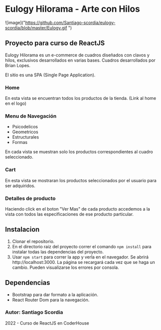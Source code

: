 # Eulogy Hilorama - Arte con Hilos

 ![image]("https://github.com/Santiago-scordia/eulogy-scordia/blob/master/Eulogy.gif ")


## Proyecto para curso de ReactJS

Eulogy Hilorama es un e-commerce de cuadros diseñados con clavos y hilos, exclusivos desarrollados en varias bases. Cuadros desarrollados por Brian Lopes.  

El sitio es una SPA (Single Page Application).

### Home

En esta vista se encuentran todos los productos de la tienda. (Link al home en el logo)

### Menu de Navegación 

* Psicodelicos 
* Geometricos
* Estructurales
* Formas

En cada vista se muestran solo los productos correspondientes al cuadro seleccionado. 

### Cart

En esta vista se mostraran los productos seleccionados por el usuario para ser adquiridos. 

### Detalles de producto

Haciendo click en el boton "Ver Mas" de cada producto accedemos a la vista con todos las especificaciones de ese producto particular. 


## Instalacion

1. Clonar el repositorio.
2. En el directorio raiz del proyecto correr el comando `npm install` para instalar todas las dependencias del proyecto. 
3. Usar `npm start` para correr la app y verla en el navegador. Se abrirá http://localhost:3000. La página se recargará cada vez que se haga un cambio. Pueden visualizarse los errores por consola. 

## Dependencias

 * Bootstrap para dar formato a la aplicación.
 * React Router Dom para la navegación. 

 ### Autor: Santiago Scordia
2022 - Curso de ReactJS en CoderHouse